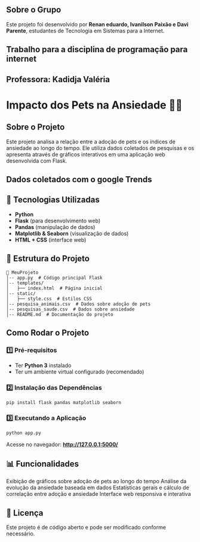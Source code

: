 ## Sobre o Grupo
Este projeto foi desenvolvido por **Renan eduardo, Ivanilson Paixão e Davi Parente**, estudantes de Tecnologia em Sistemas para a Internet.


## Trabalho para a disciplina de programação para internet
## Professora: Kadidja Valéria

# Impacto dos Pets na Ansiedade 🐶💙

##  Sobre o Projeto
Este projeto analisa a relação entre a adoção de pets e os índices de ansiedade ao longo do tempo. Ele utiliza dados coletados de pesquisas e os apresenta através de gráficos interativos em uma aplicação web desenvolvida com Flask.

## Dados coletados com o google Trends 

## 🔧 Tecnologias Utilizadas
- **Python** 
- **Flask** (para desenvolvimento web)
- **Pandas** (manipulação de dados)
- **Matplotlib & Seaborn** (visualização de dados)
- **HTML + CSS** (interface web)

## 📂 Estrutura do Projeto
```
📁 MeuProjeto
│-- app.py  # Código principal Flask
│-- templates/
│   ├── index.html  # Página inicial
│-- static/
│   ├── style.css  # Estilos CSS
│-- pesquisa_animais.csv  # Dados sobre adoção de pets
│-- pesquisas_saude.csv  # Dados sobre ansiedade
│-- README.md  # Documentação do projeto
```

##  Como Rodar o Projeto

### 1️⃣ Pré-requisitos
- Ter **Python 3** instalado
- Ter um ambiente virtual configurado (recomendado)

### 2️⃣ Instalação das Dependências
```bash
pip install flask pandas matplotlib seaborn
```

### 3️⃣ Executando a Aplicação
```bash
python app.py
```
Acesse no navegador: **http://127.0.0.1:5000/**

## 📊 Funcionalidades
 Exibição de gráficos sobre adoção de pets ao longo do tempo 
 Análise da evolução da ansiedade baseada em dados 
 Estatísticas gerais e cálculo de correlação entre adoção e ansiedade 
 Interface web responsiva e interativa 



## 📜 Licença
Este projeto é de código aberto e pode ser modificado conforme necessário. 

